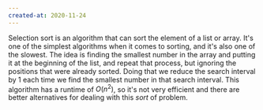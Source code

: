 ```yaml
---
created-at: 2020-11-24
---
```

Selection sort is an algorithm that can sort the element of a list or array. It's one of the simplest algorithms when it comes to sorting, and it's also one of the slowest. The idea is finding the smallest number in the array and putting it at the beginning of the list, and repeat that process, but ignoring the positions that were already sorted. Doing that we reduce the search interval by $1$ each time we find the smallest number in that search interval.
This algorithm has a runtime of $O(n^2)$, so it's not very efficient and there are better alternatives for dealing with this *sort* of problem.